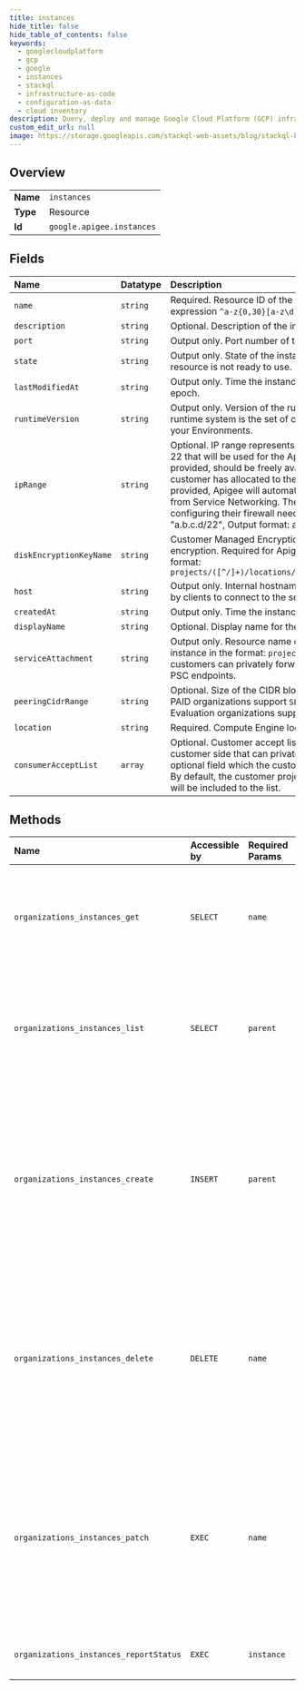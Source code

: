 ```yaml
---
title: instances
hide_title: false
hide_table_of_contents: false
keywords:
  - googlecloudplatform
  - gcp
  - google
  - instances
  - stackql
  - infrastructure-as-code
  - configuration-as-data
  - cloud inventory
description: Query, deploy and manage Google Cloud Platform (GCP) infrastructure and resources using SQL
custom_edit_url: null
image: https://storage.googleapis.com/stackql-web-assets/blog/stackql-blog-post-featured-image.png
---
```

  
    

## Overview
<table><tbody>
<tr><td><b>Name</b></td><td><code>instances</code></td></tr>
<tr><td><b>Type</b></td><td>Resource</td></tr>
<tr><td><b>Id</b></td><td><code>google.apigee.instances</code></td></tr>
</tbody></table>

## Fields
| Name | Datatype | Description |
|:-----|:---------|:------------|
| `name` | `string` | Required. Resource ID of the instance. Values must match the regular expression `^a-z{0,30}[a-z\d]$`. |
| `description` | `string` | Optional. Description of the instance. |
| `port` | `string` | Output only. Port number of the exposed Apigee endpoint. |
| `state` | `string` | Output only. State of the instance. Values other than `ACTIVE` means the resource is not ready to use. |
| `lastModifiedAt` | `string` | Output only. Time the instance was last modified in milliseconds since epoch. |
| `runtimeVersion` | `string` | Output only. Version of the runtime system running in the instance. The runtime system is the set of components that serve the API Proxy traffic in your Environments. |
| `ipRange` | `string` | Optional. IP range represents the customer-provided CIDR block of length 22 that will be used for the Apigee instance creation. This optional range, if provided, should be freely available as part of larger named range the customer has allocated to the Service Networking peering. If this is not provided, Apigee will automatically request for any available /22 CIDR block from Service Networking. The customer should use this CIDR block for configuring their firewall needs to allow traffic from Apigee. Input format: "a.b.c.d/22", Output format: a.b.c.d/22, e.f.g.h/28" |
| `diskEncryptionKeyName` | `string` | Customer Managed Encryption Key (CMEK) used for disk and volume encryption. Required for Apigee paid subscriptions only. Use the following format: `projects/([^/]+)/locations/([^/]+)/keyRings/([^/]+)/cryptoKeys/([^/]+)` |
| `host` | `string` | Output only. Internal hostname or IP address of the Apigee endpoint used by clients to connect to the service. |
| `createdAt` | `string` | Output only. Time the instance was created in milliseconds since epoch. |
| `displayName` | `string` | Optional. Display name for the instance. |
| `serviceAttachment` | `string` | Output only. Resource name of the service attachment created for the instance in the format: `projects/*/regions/*/serviceAttachments/*` Apigee customers can privately forward traffic to this service attachment using the PSC endpoints. |
| `peeringCidrRange` | `string` | Optional. Size of the CIDR block range that will be reserved by the instance. PAID organizations support `SLASH_16` to `SLASH_20` and defaults to `SLASH_16`. Evaluation organizations support only `SLASH_23`. |
| `location` | `string` | Required. Compute Engine location where the instance resides. |
| `consumerAcceptList` | `array` | Optional. Customer accept list represents the list of projects (id/number) on customer side that can privately connect to the service attachment. It is an optional field which the customers can provide during the instance creation. By default, the customer project associated with the Apigee organization will be included to the list. |
## Methods
| Name | Accessible by | Required Params | Description |
|:-----|:--------------|:----------------|:------------|
| `organizations_instances_get` | `SELECT` | `name` | Gets the details for an Apigee runtime instance. **Note:** Not supported for Apigee hybrid. |
| `organizations_instances_list` | `SELECT` | `parent` | Lists all Apigee runtime instances for the organization. **Note:** Not supported for Apigee hybrid. |
| `organizations_instances_create` | `INSERT` | `parent` | Creates an Apigee runtime instance. The instance is accessible from the authorized network configured on the organization. **Note:** Not supported for Apigee hybrid. |
| `organizations_instances_delete` | `DELETE` | `name` | Deletes an Apigee runtime instance. The instance stops serving requests and the runtime data is deleted. **Note:** Not supported for Apigee hybrid. |
| `organizations_instances_patch` | `EXEC` | `name` | Updates an Apigee runtime instance. You can update the fields described in NodeConfig. No other fields will be updated. **Note:** Not supported for Apigee hybrid. |
| `organizations_instances_reportStatus` | `EXEC` | `instance` | Reports the latest status for a runtime instance. |
